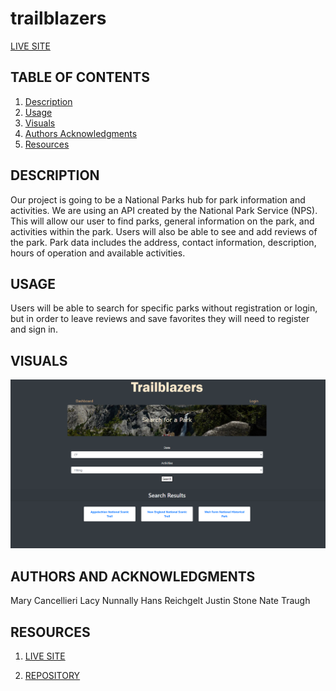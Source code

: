 # trailblazers

[LIVE SITE](https://intense-fjord-45584.herokuapp.com/)

## TABLE OF CONTENTS

1. [Description](#description)
2. [Usage](#USAGE)
3. [Visuals](#visuals)
4. [Authors Acknowledgments](#authors-and-acknowledgments)
5. [Resources](#resources)

## DESCRIPTION
Our project is going to be a National Parks hub for park information and activities. We are using an API created by the National Park Service (NPS). This will allow our user to find parks, general information on the park, and activities within the park. Users will also be able to see and add reviews of the park. Park data includes the address, contact information, description, hours of operation and available activities.


## USAGE
Users will be able to search for specific parks without registration or login, but in order to leave reviews and save favorites they will need to register and sign in. 


## VISUALS

![PNG](./public/img/screenshot.PNG)

## AUTHORS AND ACKNOWLEDGMENTS
Mary Cancellieri
Lacy Nunnally
Hans Reichgelt 
Justin Stone
Nate Traugh


## RESOURCES

1. [LIVE SITE](https://intense-fjord-45584.herokuapp.com/)

2. [REPOSITORY]()


